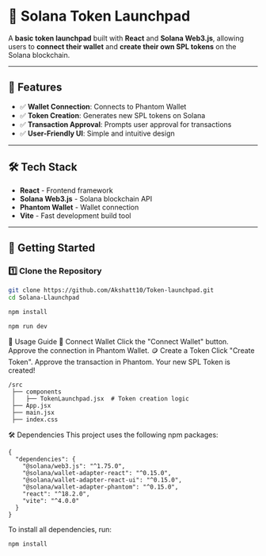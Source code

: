 # 🚀 Solana Token Launchpad

A **basic token launchpad** built with **React** and **Solana Web3.js**, allowing users to **connect their wallet** and **create their own SPL tokens** on the Solana blockchain.

---

## 📌 Features

- ✅ **Wallet Connection**: Connects to Phantom Wallet  
- ✅ **Token Creation**: Generates new SPL tokens on Solana  
- ✅ **Transaction Approval**: Prompts user approval for transactions  
- ✅ **User-Friendly UI**: Simple and intuitive design  

---

## 🛠 Tech Stack

- **React** - Frontend framework  
- **Solana Web3.js** - Solana blockchain API  
- **Phantom Wallet** - Wallet connection  
- **Vite** - Fast development build tool  

---

## 🚀 Getting Started

### 1️⃣ Clone the Repository

```sh
git clone https://github.com/Akshatt10/Token-launchpad.git
cd Solana-Llaunchpad

npm install

npm run dev
```

📖 Usage Guide
🔗 Connect Wallet
Click the "Connect Wallet" button.
Approve the connection in Phantom Wallet.
🪙 Create a Token
Click "Create Token".
Approve the transaction in Phantom.
Your new SPL Token is created!


```
/src
 ├── components
 │   ├── TokenLaunchpad.jsx  # Token creation logic
 ├── App.jsx
 ├── main.jsx
 ├── index.css
```
🛠 Dependencies
This project uses the following npm packages:
```
{
  "dependencies": {
    "@solana/web3.js": "^1.75.0",
    "@solana/wallet-adapter-react": "^0.15.0",
    "@solana/wallet-adapter-react-ui": "^0.15.0",
    "@solana/wallet-adapter-phantom": "^0.15.0",
    "react": "^18.2.0",
    "vite": "^4.0.0"
  }
}
```
To install all dependencies, run:
```
npm install
```
